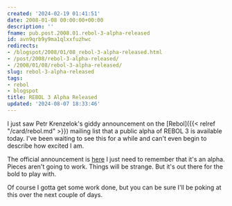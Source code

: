 ```yaml
---
created: '2024-02-19 01:41:51'
date: 2008-01-08 00:00:00+00:00
description: ''
fname: pub.post.2008.01.rebol-3-alpha-released
id: avn9qrb9y9ma1qlxxfuzhwc
redirects:
- /blogspot/2008/01/08_rebol-3-alpha-released.html
- /post/2008/rebol-3-alpha-released/
- /2008/01/08/rebol-3-alpha-released/
slug: rebol-3-alpha-released
tags:
- rebol
- blogspot
title: REBOL 3 Alpha Released
updated: '2024-08-07 18:33:46'
---
```


I just saw Petr Krenzelok's giddy announcement on the [Rebol]({{< relref "/card/rebol.md" >}}) mailing list that a public alpha of REBOL 3 is available today. I've been waiting to see this for a while and can't even begin to describe how excited I am.
<!--more-->

The official announcement is [here](http://www.rebol.com/article/0347.html) I just need to remember that it's an alpha. Pieces aren't going to work. Things will be strange. But it's out there for the bold to play with.

Of course I gotta get some work done, but you can be sure I'll be poking at this over the next couple of days.